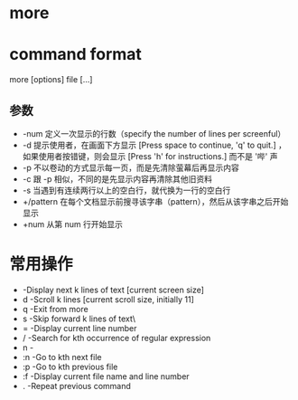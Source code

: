 # more
# command format
more [options] file [...]
## 参数
* -num 定义一次显示的行数（specify the number of lines per screenful）
* -d 提示使用者，在画面下方显示 [Press space to continue, 'q' to quit.] ，如果使用者按错键，则会显示 [Press 'h' for instructions.] 而不是 '哔' 声
* -p 不以卷动的方式显示每一页，而是先清除萤幕后再显示内容
* -c 跟 -p 相似，不同的是先显示内容再清除其他旧资料
* -s 当遇到有连续两行以上的空白行，就代换为一行的空白行
* +/pattern 在每个文档显示前搜寻该字串（pattern），然后从该字串之后开始显示
* +num 从第 num 行开始显示
# 常用操作
* <space> -Display next k lines of text [current screen size]
* d -Scroll k lines [current scroll size, initially 11]
* q -Exit from more
* s -Skip forward k lines of text\
* = -Display current line number
* /<regular expression> -Search for kth occurrence of regular expression
* n -
* :n -Go to kth next file
* :p -Go to kth previous file
* :f -Display current file name and line number
* . -Repeat previous command
